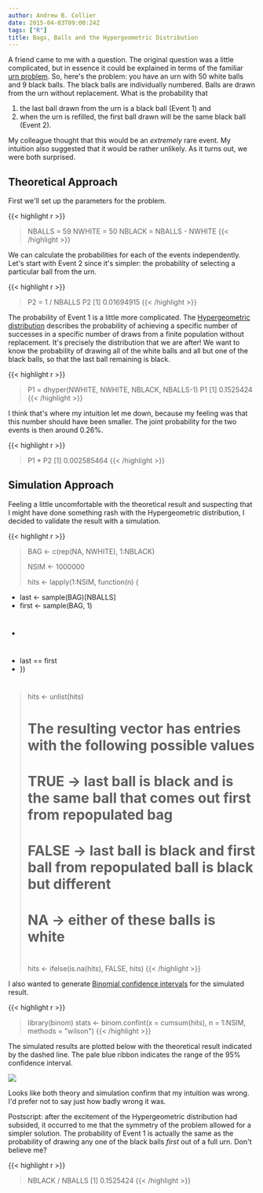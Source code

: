 ```yaml
---
author: Andrew B. Collier
date: 2015-04-03T09:00:24Z
tags: ["R"]
title: Bags, Balls and the Hypergeometric Distribution
---
```


<!--more-->

A friend came to me with a question. The original question was a little complicated, but in essence it could be explained in terms of the familiar [urn problem](http://en.wikipedia.org/wiki/Urn_problem). So, here's the problem: you have an urn with 50 white balls and 9 black balls. The black balls are individually numbered. Balls are drawn from the urn without replacement. What is the probability that

1. the last ball drawn from the urn is a black ball (Event 1) and 
2. when the urn is refilled, the first ball drawn will be the same black ball (Event 2).

My colleague thought that this would be an _extremely_ rare event. My intuition also suggested that it would be rather unlikely. As it turns out, we were both surprised.

## Theoretical Approach

First we'll set up the parameters for the problem.

{{< highlight r >}}
> NBALLS = 59
> NWHITE = 50
> NBLACK = NBALLS - NWHITE
{{< /highlight >}}

We can calculate the probabilities for each of the events independently. Let's start with Event 2 since it's simpler: the probability of selecting a particular ball from the urn.

{{< highlight r >}}
> P2 = 1 / NBALLS
> P2
[1] 0.01694915
{{< /highlight >}}

The probability of Event 1 is a little more complicated. The [Hypergeometric distribution](http://en.wikipedia.org/wiki/Hypergeometric_distribution) describes the probability of achieving a specific number of successes in a specific number of draws from a finite population without replacement. It's precisely the distribution that we are after! We want to know the probability of drawing all of the white balls and all but one of the black balls, so that the last ball remaining is black.

{{< highlight r >}}
> P1 = dhyper(NWHITE, NWHITE, NBLACK, NBALLS-1)
> P1
[1] 0.1525424
{{< /highlight >}}

I think that's where my intuition let me down, because my feeling was that this number should have been smaller. The joint probability for the two events is then around 0.26%.

{{< highlight r >}}
> P1 * P2
[1] 0.002585464
{{< /highlight >}}

## Simulation Approach

Feeling a little uncomfortable with the theoretical result and suspecting that I might have done something rash with the Hypergeometric distribution, I decided to validate the result with a simulation.

{{< highlight r >}}
> BAG <- c(rep(NA, NWHITE), 1:NBLACK)
> 
> NSIM <- 1000000
> 
> hits <- lapply(1:NSIM, function(n) {
+   last <- sample(BAG)[NBALLS]
+   first <- sample(BAG, 1)
+   #
+   last == first
+ })
> #
> hits <- unlist(hits)
> #
> # The resulting vector has entries with the following possible values
> #
> # TRUE -> last ball is black and is the same ball that comes out first from repopulated bag
> # FALSE -> last ball is black and first ball from repopulated ball is black but different
> # NA -> either of these balls is white
> #
> hits <- ifelse(is.na(hits), FALSE, hits)
{{< /highlight >}}

I also wanted to generate [Binomial confidence intervals](http://en.wikipedia.org/wiki/Binomial_proportion_confidence_interval) for the simulated result.

{{< highlight r >}}
> library(binom)
> stats <- binom.confint(x = cumsum(hits), n = 1:NSIM, methods = "wilson")
{{< /highlight >}}

The simulated results are plotted below with the theoretical result indicated by the dashed line. The pale blue ribbon indicates the range of the 95% confidence interval.

<img src="/img/2015/03/black-white-balls.png">

Looks like both theory and simulation confirm that my intuition was wrong. I'd prefer not to say just how badly wrong it was.

Postscript: after the excitement of the Hypergeometric distribution had subsided, it occurred to me that the symmetry of the problem allowed for a simpler solution. The probability of Event 1 is actually the same as the probability of drawing any one of the black balls _first_ out of a full urn. Don't believe me?

{{< highlight r >}}
> NBLACK / NBALLS
[1] 0.1525424
{{< /highlight >}}

